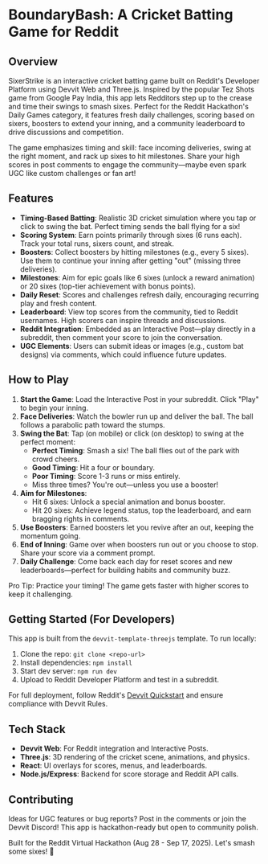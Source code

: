 # BoundaryBash: A Cricket Batting Game for Reddit

## Overview

SixerStrike is an interactive cricket batting game built on Reddit's Developer Platform using Devvit Web and Three.js. Inspired by the popular Tez Shots game from Google Pay India, this app lets Redditors step up to the crease and time their swings to smash sixes. Perfect for the Reddit Hackathon's Daily Games category, it features fresh daily challenges, scoring based on sixers, boosters to extend your inning, and a community leaderboard to drive discussions and competition.

The game emphasizes timing and skill: face incoming deliveries, swing at the right moment, and rack up sixes to hit milestones. Share your high scores in post comments to engage the community—maybe even spark UGC like custom challenges or fan art!

## Features

- **Timing-Based Batting**: Realistic 3D cricket simulation where you tap or click to swing the bat. Perfect timing sends the ball flying for a six!
- **Scoring System**: Earn points primarily through sixes (6 runs each). Track your total runs, sixers count, and streak.
- **Boosters**: Collect boosters by hitting milestones (e.g., every 5 sixes). Use them to continue your inning after getting "out" (missing three deliveries).
- **Milestones**: Aim for epic goals like 6 sixes (unlock a reward animation) or 20 sixes (top-tier achievement with bonus points).
- **Daily Reset**: Scores and challenges refresh daily, encouraging recurring play and fresh content.
- **Leaderboard**: View top scores from the community, tied to Reddit usernames. High scorers can inspire threads and discussions.
- **Reddit Integration**: Embedded as an Interactive Post—play directly in a subreddit, then comment your score to join the conversation.
- **UGC Elements**: Users can submit ideas or images (e.g., custom bat designs) via comments, which could influence future updates.

## How to Play

1. **Start the Game**: Load the Interactive Post in your subreddit. Click "Play" to begin your inning.
2. **Face Deliveries**: Watch the bowler run up and deliver the ball. The ball follows a parabolic path toward the stumps.
3. **Swing the Bat**: Tap (on mobile) or click (on desktop) to swing at the perfect moment:
   - **Perfect Timing**: Smash a six! The ball flies out of the park with crowd cheers.
   - **Good Timing**: Hit a four or boundary.
   - **Poor Timing**: Score 1-3 runs or miss entirely.
   - Miss three times? You're out—unless you use a booster!
4. **Aim for Milestones**:
   - Hit 6 sixes: Unlock a special animation and bonus booster.
   - Hit 20 sixes: Achieve legend status, top the leaderboard, and earn bragging rights in comments.
5. **Use Boosters**: Earned boosters let you revive after an out, keeping the momentum going.
6. **End of Inning**: Game over when boosters run out or you choose to stop. Share your score via a comment prompt.
7. **Daily Challenge**: Come back each day for reset scores and new leaderboards—perfect for building habits and community buzz.

Pro Tip: Practice your timing! The game gets faster with higher scores to keep it challenging.

## Getting Started (For Developers)

This app is built from the `devvit-template-threejs` template. To run locally:

1. Clone the repo: `git clone <repo-url>`
2. Install dependencies: `npm install`
3. Start dev server: `npm run dev`
4. Upload to Reddit Developer Platform and test in a subreddit.

For full deployment, follow Reddit's [Devvit Quickstart](https://developers.reddit.com/docs/quickstart) and ensure compliance with Devvit Rules.

## Tech Stack

- **Devvit Web**: For Reddit integration and Interactive Posts.
- **Three.js**: 3D rendering of the cricket scene, animations, and physics.
- **React**: UI overlays for scores, menus, and leaderboards.
- **Node.js/Express**: Backend for score storage and Reddit API calls.

## Contributing

Ideas for UGC features or bug reports? Post in the comments or join the Devvit Discord! This app is hackathon-ready but open to community polish.

Built for the Reddit Virtual Hackathon (Aug 28 - Sep 17, 2025). Let's smash some sixes! 🏏
